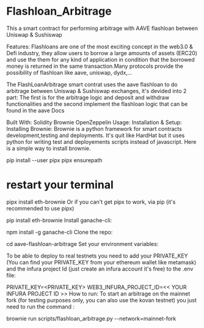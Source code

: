 # Flashloan_Arbitrage
This a smart contract for performing arbitrage with AAVE flashloan between Uniswap & Sushiswap

Features:
Flashloans are one of the most exciting concept in the web3.0 & Defi industry, they allow users to borrow a large amounts of assets (ERC20) and use the them for any kind of application in condition that the borrowed money is returned in the same transaction.Many protocols provide the possibility of flashloan like aave, uniswap, dydx,...

The FlashLoanArbitrage smart contrat uses the aave flashloan to do arbitrage between Uniswap & Sushiswap exchanges, it's devided into 2 part: The first is for the arbitrage logic and deposit and withdraw functionalities and the second implement the flashloan logic that can be found in the aave Docs

Built With:
Solidity
Brownie
OpenZeppelin
Usage:
Installation & Setup:
Installing Brownie: Brownie is a python framework for smart contracts development,testing and deployments. It's quit like HardHat but it uses python for writing test and deployements scripts instead of javascript. Here is a simple way to install brownie.

 pip install --user pipx
 pipx ensurepath
 # restart your terminal
 pipx install eth-brownie
Or if you can't get pipx to work, via pip (it's recommended to use pipx)

pip install eth-brownie
Install ganache-cli:

 npm install -g ganache-cli
Clone the repo:


cd aave-flashloan-arbitrage
Set your environment variables:

To be able to deploy to real testnets you need to add your PRIVATE_KEY (You can find your PRIVATE_KEY from your ethereum wallet like metamask) and the infura project Id (just create an infura account it's free) to the .env file:

PRIVATE_KEY=<PRIVATE_KEY>
WEB3_INFURA_PROJECT_ID=<< YOUR INFURA PROJECT ID >>
How to run:
To start an arbitrage on the mainnet fork (for testing purposes only, you can also use the kovan testnet) you just need to run the command :

brownie run scripts/flashloan_arbitrage.py --network=mainnet-fork
